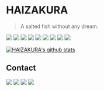  # HAIZAKURA

 > A salted fish without any dream.

![](https://img.shields.io/badge/-Python-3776ab?style=flat-square&logo=Python&logoColor=fff) ![](https://img.shields.io/badge/-C_Sharp-239120?style=flat-square&logo=C-Sharp&logoColor=fff) ![](https://img.shields.io/badge/-Java-007396?style=flat-square&logo=Java&logoColor=fff) ![](https://img.shields.io/badge/-HTML5-e34f26?style=flat-square&logo=HTML5&logoColor=fff) ![](https://img.shields.io/badge/-JavaScript-e5cd0c?style=flat-square&logo=JavaScript&logoColor=000) ![](https://img.shields.io/badge/-CSS3-1572b6?style=flat-square&logo=CSS3&logoColor=fff) ![](https://img.shields.io/badge/-Stylus-333?style=flat-square&logo=Stylus&logoColor=fff) ![](https://img.shields.io/badge/-Node.js-339933?style=flat-square&logo=Node.js&logoColor=fff) ![](https://img.shields.io/badge/-Vue.js-4fc08d?style=flat-square&logo=Vue.js&logoColor=fff)

 [![HAIZAKURA's github stats](https://github-readme-stats.vercel.app/api?username=HAIZAKURA)](https://github.com/HAIZAKURA)

 ## Contact

 [![](https://img.shields.io/badge/-@haizakura_0v0-1ca0f1?style=flat-square&labelColor=1ca0f1&logo=twitter&logoColor=white)](https://twitter.com/haizakura_0v0) [![](https://img.shields.io/badge/-https://nya.run-0e83cd?style=flat-square&logo=Blogger&logoColor=fff)](https://nya.run) [![](https://img.shields.io/badge/-t.me/haizakura-3db6f1?style=flat-square&logo=Telegram&logoColor=2ca5e0)](https://t.me/haizakura) [![](https://img.shields.io/badge/-i@nya.run-911318?style=flat-square&logo=Mail.RU&logoColor=white&labelColor=c14438)](mailto:i#nya.run)
